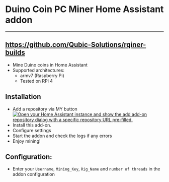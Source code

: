 # Duino Coin PC Miner Home Assistant addon
_____
## https://github.com/Qubic-Solutions/rqiner-builds

- Mine Duino coins in Home Assistant
- Supported architectures:
  - armv7 (Raspberry Pi)
  -	Tested on RPi 4
 
 ## Installation
 - Add a repository via MY button [![Open your Home Assistant instance and show the add add-on repository dialog with a specific repository URL pre-filled.](https://my.home-assistant.io/badges/supervisor_add_addon_repository.svg)](https://my.home-assistant.io/redirect/supervisor_add_addon_repository/?repository_url=https%3A%2F%2Fgithub.com%2FDjLex2021%2Fduino_hassio%2F)
 - Install this add-on.
 - Configure settings
 - Start the addon and check the logs if any errors
 - Enjoy mining!
 
 ## Configuration: 
- Enter your `Username`, `Mining_Key`, `Rig_Name` and `number of threads` in the addon configuration


